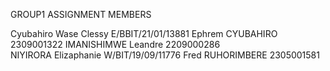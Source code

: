 GROUP1 ASSIGNMENT MEMBERS
 
 Cyubahiro Wase Clessy E/BBIT/21/01/13881 
 Ephrem CYUBAHIRO      2309001322
 IMANISHIMWE Leandre   2209000286  
 NIYIRORA Elizaphanie  W/BIT/19/09/11776
 Fred RUHORIMBERE      2305001581